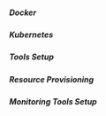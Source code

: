 ##### Docker

##### Kubernetes

##### Tools Setup

##### Resource Provisioning

##### Monitoring Tools Setup
